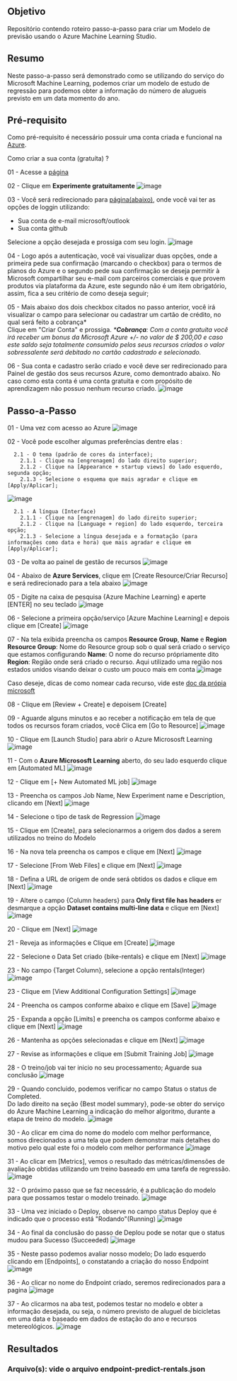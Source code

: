 ## Objetivo
Repositório contendo roteiro passo-a-passo para criar um Modelo de previsão usando o Azure Machine Learning Studio.

## Resumo

Neste passo-a-passo será demonstrado como se utilizando do serviço do Microsoft Machine Learning, podemos criar um modelo de estudo de regressão para podemos obter a informação do número de alugueis previsto em um data momento do ano.

## Pré-requisito

Como pré-requisito é necessário possuir uma conta criada e funcional na [Azure](https://portal.azure.com/?quickstart=True#home).

Como criar a sua conta (gratuíta) ?<br>

  01 - Acesse a [página](https://azure.microsoft.com/pt-br/free/search/?ef_id=_k_CjwKCAiA8YyuBhBSEiwA5R3-EyxckFGkfk85I8455z8A8V9SEQ4rDamiBh29pzPeSy5ADC1geYuP7hoCVIAQAvD_BwE_k_&OCID=AIDcmmzmnb0182_SEM__k_CjwKCAiA8YyuBhBSEiwA5R3-EyxckFGkfk85I8455z8A8V9SEQ4rDamiBh29pzPeSy5ADC1geYuP7hoCVIAQAvD_BwE_k_&gad_source=1&gclid=CjwKCAiA8YyuBhBSEiwA5R3-EyxckFGkfk85I8455z8A8V9SEQ4rDamiBh29pzPeSy5ADC1geYuP7hoCVIAQAvD_BwE)

  02 - Clique em **Experimente gratuitamente**
![image](https://github.com/philipp-moreira/dio-ms-ai900-ml-desafio-pratico/assets/17642499/08bfb1e9-14d1-43a4-bcb4-61c64b24c900)

  03 - Você será redirecionado para [página\(abaixo\)](https://login.microsoftonline.com/organizations/oauth2/v2.0/authorize?client_id=8e0e8db5-b713-4e91-98e6-470fed0aa4c2&response_type=code%20id_token&scope=openid%20profile&state=OpenIdConnect.AuthenticationProperties%3DtgIM8fUAqWeFNuvBd5GgL10awhlqhovrf_LeaF_V98VPjWvVVvh2l9wKa-TrmbYJkc5Qc0FyajfyI5oeDXhqUK3jq3J9KPIMVyBIqbDpKgLZ9OiladetOb9xfipP-LuLXa1ZvHmnx5VVmbWufDcTnUHnKZi842K2G2KMO3NoPmdYptG07X_VQuMEe0PBVLCv4wCg2402VAfBdrlkj4Zmj4XlXttNbbzLpEVUazwaUiF7pyLsphYwL6yukZglxfwmOrsLM143q55SR8rcde7Bl7onUiPYDMnODPWXibG8KhX8es6YLk-ETzUhQevJ4iSOmkpXRr9eC6r05WWRMe79zP-7qtfuuNcjcRQ3gBoehTjy92nVEImQBeFUueuTwuRBzIcwmLamlq0q7rlaNfYxhlR3HdRkTLu9J5kIWVxLi_7cuo9jG0sZgxJkSU9E3l67t7eI-HwiwGcLqkgFyNeKzGFYJ8SOC6luw27lLZ9KJ2XOWWWsZCsMpHJNaRPZna-kscK7tQRLAbJF-TH2OAOJoeypVbeWkvvS9yDOz6lORRrTvjTiBDC61jAZN0ZVXBhgw0sA61h8CO4ikIG_dMASZfC73qW12-u6QuLOoIHODOgmBxPsbzLT2cwTagbMufnr14hY4Dw2J1YomUKAE400RYrUxloEbh5xwZ5ifFSUuVLeixYtnON7bckL9eDqJ9CDc60xdnRF6HvFSWA_FxoK3zWCAxkF6z6FT8XJ068z8RWK0EpCZhKvhB-nKPsitDminmf5nwgdkY6m01Mnv7EAvZD4-OMzAND_14gNhN8B--nZrqKE1GEqiKfupkUtQWf94y7tXzlmBSEGe2uCBdmZkVe2UN9jxLR7ZRMzWGsVyKU5K3Ibw-HGcYaZDctMXRFrDaJF5N6OaN9tiTQ279Qb5PdNsb6nK0W2JrAgZkMo6txZIXhjQ1Z3r57W-vwU7AvpYNB4p9E3b17v-7LPZ_5QJILZaJZ_s_sf1mHh62hAINGfEpsuZKDrQ9-9rILdKX1JQiQlYietTOmKzF3bHk747LYWqtRy5sOayt1fyQgF5IvfiDVMz2KOsnOZGBH1R1FNTBKKZLt8fPDXw01sWsnsByhbmSuWTAQoRSWPJOy_gLx-tFBCI0DrTx2mFp_JuopusiE0J6bBm-coigEQBfUa57k-3endmqockVvi1892dPxvUHSS3pE4Bv8aB0nhq5s1pMjaCTVRosZncZfwkpapUg-joaWGaJ1xoO_rxXXocrjdaMKC3ko0l7YGhuCSmbr2-5pjITW6MmUBOdX0kymnpGNVWiTXC75a3d9UlKQOBe_z3Z9gPhHayCZDlMqzttja8ehvRid36s08fAf9er5Wz4As6NZgXBYfY1YXe4mWEn9PBcf7Tzya1c76qNIPlgj5LwqMqwOZDUUrbjooTRbrKg&response_mode=form_post&nonce=638429565329591794.NjVhYzg0ZjItM2U0My00MDY1LWEyODAtMzI3ZjZkNzQ5YmI4ZDgxNzA2NWYtODhmZS00MGQ2LTkxZWQtNGQ4ZDJmOTY1NTgy&redirect_uri=https%3A%2F%2Fsignup.azure.com%2Fapi%2Fuser%2Flogin&max_age=86400&post_logout_redirect_uri=https%3A%2F%2Fsignup.azure.com%2Fsignup%3Foffer%3Dms-azr-0044p%26appId%3D102%26ref%3D%26redirectURL%3Dhttps%3A%2F%2Fazure.microsoft.com%2Fget-started%2Fwelcome-to-azure%2F%26l%3Dpt-br%26srcurl%3Dhttps%3A%2F%2Fazure.microsoft.com%2Ffree%2Fsearch%2F%3Fef_id%3D_k_cjwkcaia8yyubhbseiwa5r3-eyxckfgkfk85i8455z8a8v9seq4rdamibh29pzpesy5adc1geyup7hocviaqavd_bwe_k_%26ocid%3Daidcmmzmnb0182_sem__k_cjwkcaia8yyubhbseiwa5r3-eyxckfgkfk85i8455z8a8v9seq4rdamibh29pzpesy5adc1geyup7hocviaqavd_bwe_k_%26gad_source%3D1%26gclid%3Dcjwkcaia8yyubhbseiwa5r3-eyxckfgkfk85i8455z8a8v9seq4rdamibh29pzpesy5adc1geyup7hocviaqavd_bwe&x-client-SKU=ID_NET472&x-client-ver=6.34.0.0), onde você vai ter as opções de loggin utilizando:

  - Sua conta de e-mail microsoft/outlook
  - Sua conta github

  Selecione a opção desejada e prossiga com seu login.
![image](https://github.com/philipp-moreira/dio-ms-ai900-ml-desafio-pratico/assets/17642499/40758dd3-93bc-46ee-ab6d-839ca04f62ac)

  04 - Logo após a autenticaçào, você vai visualizar duas opções, onde a primeira pede sua confirmação (marcando o checkbox) para o termos de planos do Azure e o segundo pede sua confirmação se deseja permitir à Microsoft compartilhar seu e-mail com parceiros comerciais e que provem produtos via plataforma da Azure, este segundo não é um item obrigatório, assim, fica a seu critério de como deseja seguir;

  05 - Mais abaixo dos dois checkbox citados no passo anterior, você irá visualizar o campo para selecionar ou cadastrar um cartão de crédito, no qual será feito a cobrança\*<br>
  Clique em "Criar Conta" e prossiga.
_\***Cobrança**: Com a conta gratuita você irá receber um bonus da Microsoft Azure +/- no valor de $ 200,00 e caso este saldo seja totalmente consumido pelos seus recursos criados o valor sobressalente será debitado no cartão cadastrado e selecionado._

  06 - Sua conta e cadastro serão criado e você deve ser redirecionado para Painel de gestão dos seus recursos Azure, como demontrado abaixo.
  No caso como esta conta é uma conta gratuita e com propósito de aprendizagem não possuo nenhum recurso criado.
  ![image](https://github.com/philipp-moreira/dio-ms-ai900-ml-desafio-pratico/assets/17642499/9d9ddacd-c202-4881-a8e4-1a35727e2151)

  
## Passo-a-Passo

  01 - Uma vez com acesso ao Azure
  ![image](https://github.com/philipp-moreira/dio-ms-ai900-ml-desafio-pratico/assets/17642499/fa4b7804-9c65-4b72-85a2-2a13fc232502)
  
  
  02 - Você pode escolher algumas preferências dentre elas :<br>
      
      2.1 - O tema (padrão de cores da interface);
        2.1.1 - Clique na [engrenagem] do lado direito superior;
        2.1.2 - Clique na [Appearance + startup views] do lado esquerdo, segunda opção;
        2.1.3 - Selecione o esquema que mais agradar e clique em [Apply/Aplicar];
![image](https://github.com/philipp-moreira/dio-ms-ai900-ml-desafio-pratico/assets/17642499/ecbe6c2a-5ad9-47e8-a17c-aaebd89b0601)

     
      2.1 - A língua (Interface)
        2.1.1 - Clique na [engrenagem] do lado direito superior;
        2.1.2 - Clique na [Language + region] do lado esquerdo, terceira opção;
        2.1.3 - Selecione a língua desejada e a formatação (para informações como data e hora) que mais agradar e clique em [Apply/Aplicar];
    
  03 - De volta ao painel de gestão de recursos
  ![image](https://github.com/philipp-moreira/dio-ms-ai900-ml-desafio-pratico/assets/17642499/23896344-1644-43c7-8f4a-e089d2c2d114)

  04 - Abaixo de **Azure Services**, clique em [Create Resource/Criar Recurso] e será redirecionado para a tela abaixo
  ![image](https://github.com/philipp-moreira/dio-ms-ai900-ml-desafio-pratico/assets/17642499/ec8165f3-ada8-4b8a-817e-ce1dae3b0045)

  
  05 - Digite na caixa de pesquisa {Azure Machine Learning} e aperte [ENTER] no seu teclado
  ![image](https://github.com/philipp-moreira/dio-ms-ai900-ml-desafio-pratico/assets/17642499/848088de-a814-4719-8ccb-a48295010e33)

  
  06 - Selecione a primeira opção/serviço [Azure Machine Learning] e depois clique em [Create]
  ![image](https://github.com/philipp-moreira/dio-ms-ai900-ml-desafio-pratico/assets/17642499/549d5251-5e84-4c80-80c0-54c73077e83f)
 
  
  07 - Na tela exibida preencha os campos **Resource Group**, **Name** e **Region**
  **Resource Group**: Nome do Resource group sob o qual será criado o serviço que estamos configurando
  **Name**: O nome do recurso própriamente dito
  **Region**: Região onde será criado o recurso. Aqui utilizado uma região nos estados unidos visando deixar o custo um pouco mais em conta
  ![image](https://github.com/philipp-moreira/dio-ms-ai900-ml-desafio-pratico/assets/17642499/3c14b175-4538-4ca2-96ec-44f88fe4ff09)

  Caso deseje, dicas de como nomear cada recurso, vide este [doc da própia microsoft](https://learn.microsoft.com/pt-br/azure/cloud-adoption-framework/ready/azure-best-practices/resource-naming-and-tagging-decision-guide)

  08 - Clique em [Review + Create] e depoisem [Create]
  
  09 - Aguarde alguns minutos e ao receber a notificação em tela de que todos os recursos foram criados, você Clica em [Go to Resource]
  ![image](https://github.com/philipp-moreira/dio-ms-ai900-ml-desafio-pratico/assets/17642499/8b8174e3-df86-4315-986b-8003763d2ed9)

  10 - Clique em [Launch Studio] para abrir o Azure Micrososft Learning
  ![image](https://github.com/philipp-moreira/dio-ms-ai900-ml-desafio-pratico/assets/17642499/da4a6a6c-7f90-446c-a706-b0445f04f83d)

  11 - Com o **Azure Micrososft Learning** aberto, do seu lado esquerdo clique em [Automated ML]
  ![image](https://github.com/philipp-moreira/dio-ms-ai900-ml-desafio-pratico/assets/17642499/ee19e31b-2116-49c7-8eea-22c3067e5861)

  12 - Clique em [+ New Automated ML job]
  ![image](https://github.com/philipp-moreira/dio-ms-ai900-ml-desafio-pratico/assets/17642499/9a558da4-f610-45b8-a40c-e2ee5e4da5cf)

  13 - Preencha os campos Job Name, New Experiment name e Description, clicando em [Next]
  ![image](https://github.com/philipp-moreira/dio-ms-ai900-ml-desafio-pratico/assets/17642499/6619621b-9f14-44dc-8938-1a51dabf3261)

  14 - Selecione o tipo de task de Regression
  ![image](https://github.com/philipp-moreira/dio-ms-ai900-ml-desafio-pratico/assets/17642499/5690055e-a2f4-4d20-8596-fdb90e1394e6)

  15 - Clique em [Create], para selecionarmos a origem dos dados a serem utilizados no treino do Modelo

  16 - Na nova tela preencha os campos e clique em [Next]
  ![image](https://github.com/philipp-moreira/dio-ms-ai900-ml-desafio-pratico/assets/17642499/6bc165a4-6ad8-4406-ab41-bd4a8f8d312e)

  17 -  Selecione [From Web Files] e clique em [Next]
  ![image](https://github.com/philipp-moreira/dio-ms-ai900-ml-desafio-pratico/assets/17642499/a1683396-5e61-49ca-8227-ba3ea0f2c8eb)

  18 - Defina a URL de origem de onde será obtidos os dados e clique em [Next]
  ![image](https://github.com/philipp-moreira/dio-ms-ai900-ml-desafio-pratico/assets/17642499/fc99ce70-51d0-4c80-a671-6c2bb16d523e)

  19 - Altere o campo {Column headers} para **Only first file has headers** er desmarque a opção **Dataset contains multi-line data** e clique em [Next]
  ![image](https://github.com/philipp-moreira/dio-ms-ai900-ml-desafio-pratico/assets/17642499/50dad8c8-2aff-4b8d-87d5-6b21871d3afe)

  20 - Clique em [Next]
  ![image](https://github.com/philipp-moreira/dio-ms-ai900-ml-desafio-pratico/assets/17642499/f9350519-e4f0-4836-a79d-1427ab72c33b)

  21 - Reveja as informações e Clique em [Create]
  ![image](https://github.com/philipp-moreira/dio-ms-ai900-ml-desafio-pratico/assets/17642499/aa27683d-4871-4686-b7ba-6439693c5f50)

  22 - Selecione o Data Set criado {bike-rentals} e clique em [Next]
  ![image](https://github.com/philipp-moreira/dio-ms-ai900-ml-desafio-pratico/assets/17642499/cf35570d-edce-4ce3-96ae-b5d6a535a464)

  23 - No campo {Target Column}, selecione a opção rentals(Integer)
  ![image](https://github.com/philipp-moreira/dio-ms-ai900-ml-desafio-pratico/assets/17642499/036416de-9e3a-49b8-bd81-994cd0776a48)

  23 - Clique em [View Additional Configuration Settings]
  ![image](https://github.com/philipp-moreira/dio-ms-ai900-ml-desafio-pratico/assets/17642499/a5635043-bc6c-49f8-9207-27ab32b043dc)
  
  24 - Preencha os campos conforme abaixo e clique em [Save]
  ![image](https://github.com/philipp-moreira/dio-ms-ai900-ml-desafio-pratico/assets/17642499/c49a5b4f-3e98-4151-9e4e-c00d6546cb29)

  25 - Expanda a opção [Limits] e preencha os campos conforme abaixo e clique em [Next]
  ![image](https://github.com/philipp-moreira/dio-ms-ai900-ml-desafio-pratico/assets/17642499/ed11cbf8-62ea-4b54-aaa2-4de01f5779ac)

  26 - Mantenha as opções selecionadas e clique em [Next]
  ![image](https://github.com/philipp-moreira/dio-ms-ai900-ml-desafio-pratico/assets/17642499/9dbc8313-77f9-4570-ae1e-05a81c4ef4db)

  27 - Revise as informações e clique em [Submit Training Job]
  ![image](https://github.com/philipp-moreira/dio-ms-ai900-ml-desafio-pratico/assets/17642499/54caf3f8-d5a4-4276-b956-5d26c0c0e824)

  28 - O treino/job vai ter inicio no seu processamento; Aguarde sua conclusão
  ![image](https://github.com/philipp-moreira/dio-ms-ai900-ml-desafio-pratico/assets/17642499/801430c4-aa54-46f0-8b22-a76c964e9712)

  29 - Quando concluido, podemos verificar no campo Status o status de Completed.<br>
  Do lado direito na seção {Best model summary}, pode-se obter do serviço do Azure Machine Learning a indicação do melhor algoritmo, durante a etapa de treino
  do modelo.
  ![image](https://github.com/philipp-moreira/dio-ms-ai900-ml-desafio-pratico/assets/17642499/267ea9d8-1aac-4953-bc2d-46364068f90f)

  30 - Ao clicar em cima do nome do modelo com melhor performance, somos direcionados a uma tela que podem demonstrar mais detalhes do motivo pelo qual este foi o modelo com melhor performance
  ![image](https://github.com/philipp-moreira/dio-ms-ai900-ml-desafio-pratico/assets/17642499/892df195-61c2-47ab-9c87-59959159035b)

  31 - Ao clicar em [Metrics], vemos o resultado das métricas/dimensões de avaliação obtidas utilizando um treino baseado em uma tarefa de regressão.
  ![image](https://github.com/philipp-moreira/dio-ms-ai900-ml-desafio-pratico/assets/17642499/924705f8-e0ad-4ff8-ae0a-7e6f9ace02ca)

  32 - O próximo passo que se faz necessário, é a publicação do modelo para que possamos testar o modelo treinado.
  ![image](https://github.com/philipp-moreira/dio-ms-ai900-ml-desafio-pratico/assets/17642499/e57014a8-a128-41cc-a83e-c513676cb310)

  33 - Uma vez iniciado o Deploy, observe no campo status Deploy que é indicado que o processo está "Rodando"(Running)
  ![image](https://github.com/philipp-moreira/dio-ms-ai900-ml-desafio-pratico/assets/17642499/9f6d22bf-5e18-468a-a077-55be5586935d)

  34 - Ao final da conclusão do passo de Deplou pode se notar que o status mudou para Sucesso (Succeeded)
  ![image](https://github.com/philipp-moreira/dio-ms-ai900-ml-desafio-pratico/assets/17642499/6db91d98-3653-479f-9b22-54a1ee2ed5fc)

  35 - Neste passo podemos avaliar nosso modelo; Do lado esquerdo clicando em [Endpoints], o constatando a criação do nosso Endpoint
  ![image](https://github.com/philipp-moreira/dio-ms-ai900-ml-desafio-pratico/assets/17642499/2b8efc8d-2441-43ab-83e9-9fdbf39acfec)

  36 - Ao clicar no nome do Endpoint criado, seremos redirecionados para a pagina 
  ![image](https://github.com/philipp-moreira/dio-ms-ai900-ml-desafio-pratico/assets/17642499/ba7489ac-0106-4e5b-8d76-56d232af39e0)

  37 - Ao clicarmos na aba test, podemos testar no modelo e obter a informação desejada, ou seja, o número previsto de aluguel de bicicletas em uma data e baseado em dados de estação do ano e recursos metereológicos.
  ![image](https://github.com/philipp-moreira/dio-ms-ai900-ml-desafio-pratico/assets/17642499/9b7fed09-a53c-4ba9-97eb-1aaaa28cfe1d)


## Resultados

### Arquivo(s): vide o arquivo endpoint-predict-rentals.json
